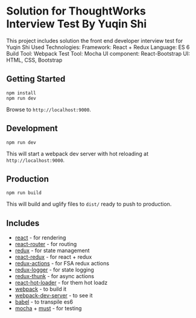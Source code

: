 # Solution for ThoughtWorks Interview Test By Yuqin Shi

This project includes solution the front end developer interview test for Yuqin Shi
Used Technologies:
Framework: React + Redux
Language: ES 6
Build Tool: Webpack
Test Tool: Mocha
UI component: React-Bootstrap
UI: HTML, CSS, Bootstrap

## Getting Started


```
npm install
npm run dev
```

Browse to `http://localhost:9000`.

## Development

```
npm run dev
```

This will start a webpack dev server with hot reloading at
`http://localhost:9000`.

## Production

```
npm run build
```

This will build and uglify files to `dist/` ready to push to production.

## Includes

* [react](https://github.com/facebook/react) - for rendering
* [react-router](https://github.com/reactjs/react-router) - for routing
* [redux](https://github.com/reactjs/redux) - for state management
* [react-redux](https://github.com/reactjs/react-redux) - for react + redux
* [redux-actions](https://github.com/acdlite/redux-actions) - for FSA redux actions
* [redux-logger](https://github.com/theaqua/redux-logger) - for state logging
* [redux-thunk](https://github.com/gaearon/redux-thunk) - for async actions
* [react-hot-loader](https://github.com/gaearon/react-hot-loader) - for them hot loadz
* [webpack](https://github.com/webpack/webpack) - to build it
* [webpack-dev-server](https://github.com/webpack/webpack-dev-server) - to see it
* [babel](https://github.com/babel/babel) - to transpile es6
* [mocha](https://github.com/mochajs/mocha) + [must](https://github.com/moll/js-must) - for testing
